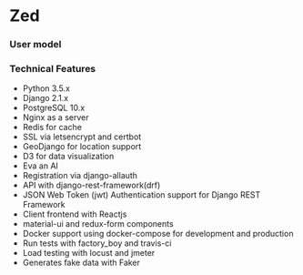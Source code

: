 # Zed

### User model

### Technical Features
* Python 3.5.x
* Django 2.1.x
* PostgreSQL 10.x
* Nginx as a server
* Redis for cache
* SSL via letsencrypt and certbot
* GeoDjango for location support
* D3 for data visualization
* Eva an AI
* Registration via django-allauth
* API with django-rest-framework(drf)
* JSON Web Token (jwt) Authentication support for Django REST Framework
* Client frontend with Reactjs
* material-ui and redux-form components
* Docker support using docker-compose for development and production
* Run tests with factory_boy and travis-ci
* Load testing with locust and jmeter
* Generates fake data with Faker